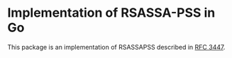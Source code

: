 Implementation of RSASSA-PSS in Go
===

This package is an implementation of RSASSAPSS described in [RFC 3447].

[RFC 3447]: http://www.ietf.org/rfc/rfc3447.txt
